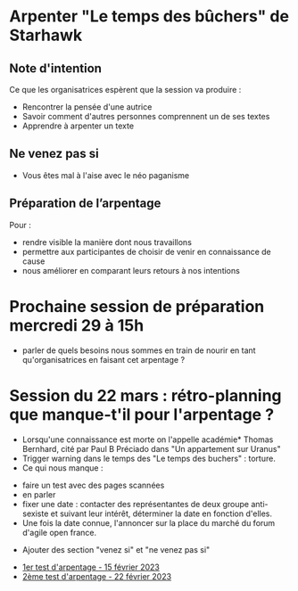 # Arpenter "Le temps des bûchers" de Starhawk

## Note d'intention

Ce que les organisatrices espèrent que la session va produire :
* Rencontrer la pensée d'une autrice
* Savoir comment d'autres personnes comprennent un de ses textes
* Apprendre à arpenter un texte

## Ne venez pas si
* Vous êtes mal à l'aise avec le néo paganisme

## Préparation de l’arpentage

Pour :

* rendre visible la manière dont nous travaillons
* permettre aux participantes de choisir de venir en connaissance de cause
* nous améliorer en comparant leurs retours à nos intentions

# Prochaine session de préparation mercredi 29 à 15h

* parler de quels besoins nous sommes en train de nourir en tant qu'organisatrices en faisant cet arpentage ?

# Session du 22 mars : rétro-planning que manque-t'il pour l'arpentage ?

* Lorsqu'une connaissance est morte on l'appelle académie* Thomas Bernhard, cité par Paul B Préciado dans "Un appartement sur Uranus"
* Trigger warning dans le temps des "Le temps des buchers" : torture.
* Ce qui nous manque :
- faire un test avec des pages scannées
- en parler
- fixer une date : contacter des représentantes de deux groupe anti-sexiste et suivant leur intérêt, déterminer la date en fonction d'elles.
- Une fois la date connue, l'annoncer sur la place du marché du forum d'agile open france.
* Ajouter des section "venez si" et "ne venez pas si"

- [1er test d'arpentage - 15 février 2023](2023-02-15-notes-de-travail.html)
- [2ème test d'arpentage - 22 février 2023](2023-02-22-préparation_le_temps_des_bûchers.html)
